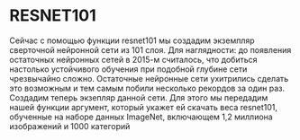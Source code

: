 # RESNET101

Сейчас с помощью функции resnet101 мы создадим экземпляр сверточной
нейронной сети из 101 слоя. Для наглядности: до появления остаточных нейронных сетей в 2015-м считалось, что добиться настолько устойчивого обучения
при подобной глубине сети чрезвычайно сложно. Остаточные нейронные сети
ухитрились сделать это возможным и тем самым побили несколько рекордов
за один раз.
Создадим теперь экзепляр данной сети. Для этого мы передадим нашей функции аргумент, который укажет ей скачать веса resnet101, обученные на наборе
данных ImageNet, включающем 1,2 миллиона изображений и 1000 категорий
